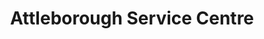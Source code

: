 ---
title: "Attleborough Service Centre"
url: /attleborough/attleborough-service-centre/
shop: car repair
---